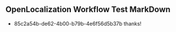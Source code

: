 ## OpenLocalization Workflow Test MarkDown
* 85c2a54b-de62-4b00-b79b-4e6f56d5b37b 
thanks!<!--HONumber=Mar16_HO4-->
